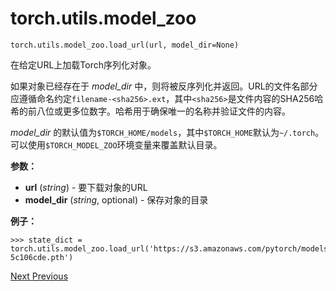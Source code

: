 # torch.utils.model_zoo

```
torch.utils.model_zoo.load_url(url, model_dir=None)
```

在给定URL上加载Torch序列化对象。

如果对象已经存在于 *model_dir* 中，则将被反序列化并返回。URL的文件名部分应遵循命名约定`filename-<sha256>.ext`，其中`<sha256>`是文件内容的SHA256哈希的前八位或更多位数字。哈希用于确保唯一的名称并验证文件的内容。

*model_dir* 的默认值为`$TORCH_HOME/models`，其中`$TORCH_HOME`默认为`~/.torch`。可以使用`$TORCH_MODEL_ZOO`环境变量来覆盖默认目录。

**参数：**

- **url** (*string*) - 要下载对象的URL
- **model_dir** (*string*, optional) - 保存对象的目录

**例子：**

```
>>> state_dict = torch.utils.model_zoo.load_url('https://s3.amazonaws.com/pytorch/models/resnet18-5c106cde.pth')
```

[Next ](https://pytorch-cn.readthedocs.io/zh/latest/torchvision/torchvision/)[ Previous](https://pytorch-cn.readthedocs.io/zh/latest/package_references/data/)